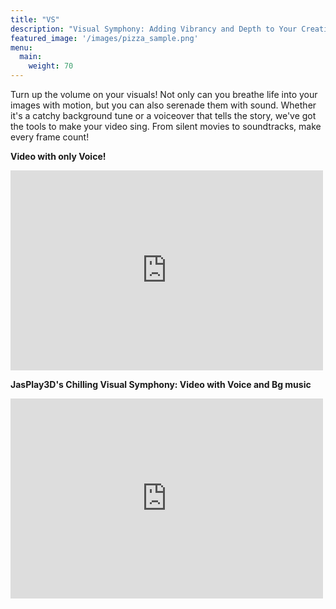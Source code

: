 ```yaml
---
title: "VS"
description: "Visual Symphony: Adding Vibrancy and Depth to Your Creations!"
featured_image: '/images/pizza_sample.png'
menu:
  main:
    weight: 70
---
```


Turn up the volume on your visuals! Not only can you breathe life into your images with motion, but you can also serenade them with sound. Whether it's a catchy background tune or a voiceover that tells the story, we've got the tools to make your video sing. From silent movies to soundtracks, make every frame count!

**Video with only Voice!**

<iframe width="500" height="320" src="https://www.youtube.com/embed/l0cVzvy0I8U?version=3&loop=1&playlist=l0cVzvy0I8U" title="YouTube video player" 
frameborder="0" allow="accelerometer; autoplay; clipboard-write; encrypted-media; gyroscope; picture-in-picture; web-share" allowfullscreen></iframe>


**JasPlay3D's Chilling Visual Symphony: Video with Voice and Bg music**

<iframe width="500" height="320" src="https://www.youtube.com/embed/lOYBVGCj2ss?version=3&loop=1&playlist=lOYBVGCj2ss" title="YouTube video player" 
frameborder="0" allow="accelerometer; autoplay; clipboard-write; encrypted-media; gyroscope; picture-in-picture; web-share" allowfullscreen></iframe>
